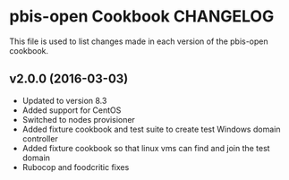 pbis-open Cookbook CHANGELOG
============================
This file is used to list changes made in each version of the pbis-open cookbook.

v2.0.0 (2016-03-03)
-------------------
- Updated to version 8.3
- Added support for CentOS
- Switched to nodes provisioner
- Added fixture cookbook and test suite to create test Windows domain controller
- Added fixture cookbook so that linux vms can find and join the test domain
- Rubocop and foodcritic fixes
